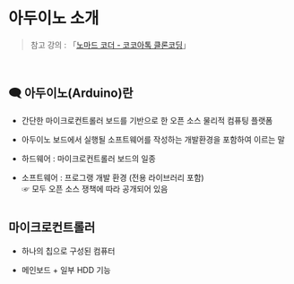 # 아두이노 소개

>  참고 강의 : 「<a href="https://nomadcoders.co/kokoa-clone" target="_blank">노마드 코더 - 코코아톡 클론코딩</a>」

<br/>

## 🗨 아두이노(Arduino)란

* 간단한 마이크로컨트롤러 보드를 기반으로 한 오픈 소스 물리적 컴퓨팅 플랫폼

* 아두이노 보드에서 실행될 소프트웨어를 작성하는 개발환경을 포함하여 이르는 말

* 하드웨어 : 마이크로컨트롤러 보드의 일종

* 소프트웨어 : 프로그랭 개발 환경 (전용 라이브러리 포함)  
 ☞ 모두 오픈 소스 쟁책에 따라 공개되어 있음

 <img href="img/우노R3.jpg" />

## 마이크로컨트롤러

* 하나의 칩으로 구성된 컴퓨터

* 메인보드 + 일부 HDD 기능
